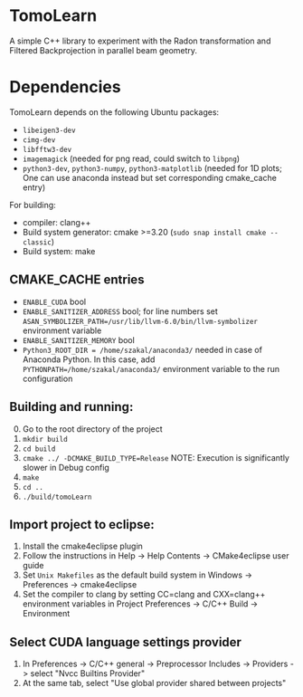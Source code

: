 # TomoLearn
A simple C++ library to experiment with the Radon transformation and Filtered Backprojection in parallel beam geometry.

# Dependencies
TomoLearn depends on the following Ubuntu packages:

- `libeigen3-dev`
- `cimg-dev`
- `libfftw3-dev`
- `imagemagick` (needed for png read, could switch to `libpng`)
- `python3-dev`, `python3-numpy`, `python3-matplotlib` (needed for 1D plots; One can use anaconda instead but set corresponding cmake_cache entry)

For building:
- compiler: clang++
- Build system generator: cmake >=3.20 (`sudo snap install cmake --classic`)
- Build system: make  

## CMAKE_CACHE entries
-  `ENABLE_CUDA` bool
-  `ENABLE_SANITIZER_ADDRESS` bool; for line numbers set `ASAN_SYMBOLIZER_PATH=/usr/lib/llvm-6.0/bin/llvm-symbolizer` environment variable
-  `ENABLE_SANITIZER_MEMORY` bool
-  `Python3_ROOT_DIR = /home/szakal/anaconda3/` needed in case of Anaconda Python. In this case, add `PYTHONPATH=/home/szakal/anaconda3/` environment variable to the run configuration

## Building and running: 
0. Go to the root directory of the project 
1. `mkdir build`
2. `cd build`
3. `cmake ../ -DCMAKE_BUILD_TYPE=Release`   NOTE: Execution is significantly slower in Debug config 
4. `make`
5. `cd ..`
6. `./build/tomoLearn` 


## Import project to eclipse:
1. Install the cmake4eclipse plugin
2. Follow the instructions in Help -> Help Contents -> CMake4eclipse user guide
3. Set `Unix Makefiles` as the default build system in Windows -> Preferences -> cmake4eclipse
4. Set the compiler to clang by setting CC=clang and CXX=clang++ environment variables in Project Preferences -> C/C++ Build -> Environment

## Select CUDA language settings provider
1. In Preferences -> C/C++ general -> Preprocessor Includes -> Providers -> select "Nvcc Builtins Provider"
2. At the same tab, select "Use global provider shared between projects"
